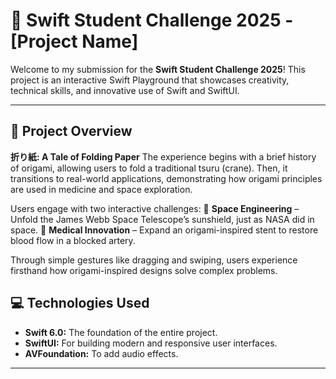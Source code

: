 # 🚀 Swift Student Challenge 2025 - [Project Name]

Welcome to my submission for the **Swift Student Challenge 2025**! This project is an interactive Swift Playground that showcases creativity, technical skills, and innovative use of Swift and SwiftUI.

---

## 📱 Project Overview

**折り紙: A Tale of Folding Paper** The experience begins with a brief history of origami, allowing users to fold a traditional tsuru (crane). Then, it transitions to real-world applications, demonstrating how origami principles are used in medicine and space exploration.

Users engage with two interactive challenges:
🚀 **Space Engineering** – Unfold the James Webb Space Telescope’s sunshield, just as NASA did in space.
🏥 **Medical Innovation** – Expand an origami-inspired stent to restore blood flow in a blocked artery.

Through simple gestures like dragging and swiping, users experience firsthand how origami-inspired designs solve complex problems.

## 💻 Technologies Used

- **Swift 6.0:** The foundation of the entire project.
- **SwiftUI:** For building modern and responsive user interfaces.
- **AVFoundation:** To add audio effects.

---
